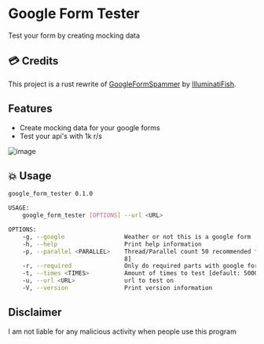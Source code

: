 # Google Form Tester

Test your form by creating mocking data

## 💳 Credits

This project is a rust rewrite of [GoogleFormSpammer](https://github.com/IlluminatiFish/GoogleFormSpammer) by [IlluminatiFish](https://github.com/IlluminatiFish).

## Features

- Create mocking data for your google forms
- Test your api's with 1k r/s

![image](https://user-images.githubusercontent.com/72335827/158393970-2bfe5736-d750-4341-9c67-549498d4d628.png)


## 💥 Usage

```sh
google_form_tester 0.1.0

USAGE:
    google_form_tester [OPTIONS] --url <URL>

OPTIONS:
    -g, --google                 Weather or not this is a google form
    -h, --help                   Print help information
    -p, --parallel <PARALLEL>    Thread/Parallel count 50 recommended for fastest speeds [default:
                                 8]
    -r, --required               Only do required parts with google forms
    -t, --times <TIMES>          Amount of times to test [default: 5000]
    -u, --url <URL>              url to test on
    -V, --version                Print version information
```

## Disclaimer

I am not liable for any malicious activity when people use this program
